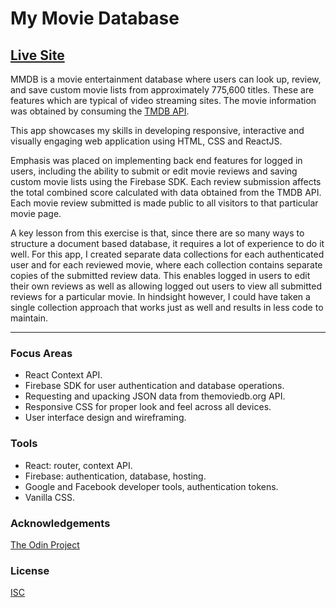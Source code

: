 # My Movie Database

## [Live Site](https://mmdb-97518.web.app)

MMDB is a movie entertainment database where users can look up, review, and save custom movie lists from approximately 775,600 titles. These are features which are typical of video streaming sites. The movie information was obtained by consuming the [TMDB API](https://www.developers.themoviedb.org).

This app showcases my skills in developing responsive, interactive and visually engaging web application using HTML, CSS and ReactJS.

Emphasis was placed on implementing back end features for logged in users, including the ability to submit or edit movie reviews and saving custom movie lists using the Firebase SDK. Each review submission affects the total combined score calculated with data obtained from the TMDB API. Each movie review submitted is made public to all visitors to that particular movie page.

A key lesson from this exercise is that, since there are so many ways to structure a document based database, it requires a lot of experience to do it well. For this app, I created separate data collections for each authenticated user and for each reviewed movie, where each collection contains separate copies of the submitted review data. This enables logged in users to edit their own reviews as well as allowing logged out users to view all submitted reviews for a particular movie. In hindsight however, I could have taken a single collection approach that works just as well and results in less code to maintain.

<hr/>

### Focus Areas

- React Context API.
- Firebase SDK for user authentication and database operations.
- Requesting and upacking JSON data from themoviedb.org API.
- Responsive CSS for proper look and feel across all devices.
- User interface design and wireframing.

### Tools

- React: router, context API.
- Firebase: authentication, database, hosting.
- Google and Facebook developer tools, authentication tokens.
- Vanilla CSS.

### Acknowledgements

[The Odin Project](https://www.theodinproject.com/)

### License

[ISC](https://opensource.org/licenses/ISC)
